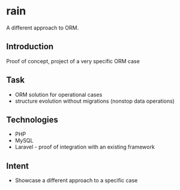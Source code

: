 # rain

A different approach to ORM.

## Introduction

  Proof of concept, project of a very specific ORM case

## Task

  * ORM solution for operational cases
  * structure evolution without migrations (nonstop data operations)

## Technologies

  * PHP
  * MySQL
  * Laravel - proof of integration with an existing framework

## Intent

  * Showcase a different approach to a specific case
